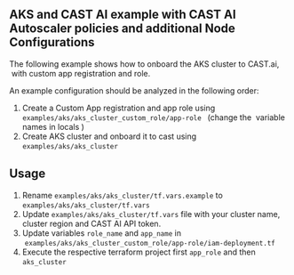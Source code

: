 ## AKS and CAST AI example with CAST AI Autoscaler policies and additional Node Configurations

The following example shows how to onboard the AKS cluster to CAST.ai,  with custom app registration and role.

An example configuration should be analyzed in the following order:

1.  Create a Custom App registration and app role using `examples/aks/aks_cluster_custom_role/app-role ` (change the  variable names in locals )
2.  Create AKS cluster and onboard it to cast using `examples/aks/aks_cluster`

## Usage

1.  Rename `examples/aks/aks_cluster/tf.vars.example` to `examples/aks/aks_cluster/tf.vars`
2.  Update `examples/aks/aks_cluster/tf.vars` file with your cluster name, cluster region and CAST AI API token.
3.  Update variables `role_name` and `app_name` in  `examples/aks/aks_cluster_custom_role/app-role/iam-deployment.tf`
4.  Execute the respective terraform project first `app_role` and then `aks_cluster`
